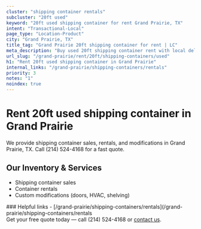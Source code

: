 ```yaml
---
cluster: "shipping container rentals"
subcluster: "20ft used"
keyword: "20ft used shipping container for rent Grand Prairie, TX"
intent: "Transactional-Local"
page_type: "Location-Product"
city: "Grand Prairie, TX"
title_tag: "Grand Prairie 20ft shipping container for rent | LC"
meta_description: "Buy used 20ft shipping container rent with local delivery in Grand Prairie, TX. LC Container — local Since 2003. Request a fast quote today."
url_slug: "/grand-prairie/rent/20ft/shipping-containers/used"
h1: "Rent 20ft used shipping container in Grand Prairie"
internal_links: "/grand-prairie/shipping-containers/rentals"
priority: 3
notes: "1"
noindex: true
---
```


# Rent 20ft used shipping container in Grand Prairie

We provide shipping container sales, rentals, and modifications in Grand Prairie, TX. Call (214) 524-4168 for a fast quote.

## Our Inventory & Services
- Shipping container sales
- Container rentals
- Custom modifications (doors, HVAC, shelving)

<div data-section="internal-links">
### Helpful links
- [/grand-prairie/shipping-containers/rentals](/grand-prairie/shipping-containers/rentals
</div>

<div data-section="cta">
Get your free quote today — call (214) 524-4168 or <a href="/contact">contact us</a>.
</div>

<script type="application/ld+json">{"@context":"https://schema.org","@type":"FAQPage","mainEntity":[{"@type":"Question","name":"How much does delivery cost in Grand Prairie, TX?","acceptedAnswer":{"@type":"Answer","text":"Delivery costs vary by distance and container size. Most deliveries in Grand Prairie, TX range from $150-$300. Call (214) 524-4168 for an exact quote based on your specific location."}},{"@type":"Question","name":"Do you offer financing or payment plans?","acceptedAnswer":{"@type":"Answer","text":"We accept major credit cards, checks, and can discuss commercial terms for bulk purchases. Call (214) 524-4168 to discuss options."}},{"@type":"Question","name":"Can you customize containers in Grand Prairie, TX?","acceptedAnswer":{"@type":"Answer","text":"Yes — we perform modifications like doors, HVAC, insulation, and shelving. Request a custom quote at (214) 524-4168 or via our contact form."}}]}</script>
